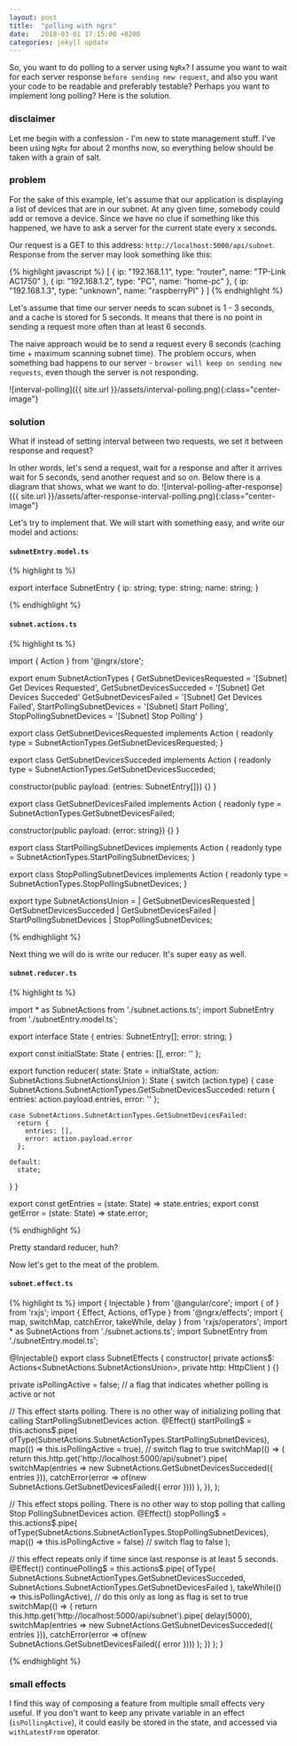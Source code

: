 ```yaml
---
layout: post
title:  "polling with ngrx"
date:   2018-03-01 17:15:00 +0200
categories: jekyll update
---
```

So, you want to do polling to a server using `NgRx`? I assume you want to wait for each server response `before sending new request`, and also you want your code to be readable and preferably testable? Perhaps you want to implement long polling? Here is the solution.

### disclaimer

Let me begin with a confession - I'm new to state management stuff. I've been using `NgRx` for about 2 months now, so everything below should be taken with a grain of salt.

### problem

For the sake of this example, let's assume that our application is displaying a list of devices that are in our subnet. At any given time, somebody could add or remove a device. Since we have no clue if something like this happened, we have to ask a server for the current state every x seconds.

Our request is a GET to this address: `http://localhost:5000/api/subnet`.
Response from the server may look something like this:

{% highlight javascript %}
[
  { ip: "192.168.1.1", type: "router", name: "TP-Link AC1750" },
  { ip: "192.168.1.2", type: "PC", name: "home-pc" },
  { ip: "192.168.1.3", type: "unknown", name: "raspberryPI" }
]
{% endhighlight %}

Let's assume that time our server needs to scan subnet is 1 - 3 seconds, and a cache is stored for 5 seconds. It means that there is no point in sending a request more often than at least 6 seconds.

The naive approach would be to send a request every 8 seconds (caching time + maximum scanning subnet time). The problem occurs, when something bad happens to our server - `browser will keep on sending new requests`, even though the server is not responding.

![interval-polling]({{ site.url }}/assets/interval-polling.png){:class="center-image"}

### solution

What if instead of setting interval between two requests, we set it between response and request?

In other words, let's send a request, wait for a response and after it arrives wait for 5 seconds, send another request and so on. Below there is a diagram that shows, what we want to do.
![interval-polling-after-response]({{ site.url }}/assets/after-response-interval-polling.png){:class="center-image"}

Let's try to implement that. We will start with something easy, and write our model and actions:

#### `subnetEntry.model.ts`
{% highlight ts %}

export interface SubnetEntry {
  ip: string;
  type: string;
  name: string;
}

{% endhighlight %}

#### `subnet.actions.ts`
{% highlight ts %}

import { Action } from '@ngrx/store';

export enum SubnetActionTypes {
  GetSubnetDevicesRequested = '[Subnet] Get Devices Requested',
  GetSubnetDevicesSucceded = '[Subnet] Get Devices Succeded'
  GetSubnetDevicesFailed = '[Subnet] Get Devices Failed',
  StartPollingSubnetDevices = '[Subnet] Start Polling',
  StopPollingSubnetDevices = '[Subnet] Stop Polling'
}

export class GetSubnetDevicesRequested implements Action {
  readonly type = SubnetActionTypes.GetSubnetDevicesRequested;
}

export class GetSubnetDevicesSucceded implements Action {
  readonly type = SubnetActionTypes.GetSubnetDevicesSucceded;

  constructor(public payload: {entries: SubnetEntry[]}) {}
}

export class GetSubnetDevicesFailed implements Action {
  readonly type = SubnetActionTypes.GetSubnetDevicesFailed;

  constructor(public payload: {error: string}) {}
}

export class StartPollingSubnetDevices implements Action {
  readonly type = SubnetActionTypes.StartPollingSubnetDevices;
}

export class StopPollingSubnetDevices implements Action {
  readonly type = SubnetActionTypes.StopPollingSubnetDevices;
}

export type SubnetActionsUnion =
  | GetSubnetDevicesRequested
  | GetSubnetDevicesSucceded
  | GetSubnetDevicesFailed
  | StartPollingSubnetDevices
  | StopPollingSubnetDevices;

{% endhighlight %}

Next thing we will do is write our reducer. It's super easy as well.

#### `subnet.reducer.ts`
{% highlight ts %}

import * as SubnetActions from './subnet.actions.ts';
import SubnetEntry from './subnetEntry.model.ts';

export interface State {
  entries: SubnetEntry[];
  error: string;
}

export const initialState: State {
  entries: [],
  error: ''
};

export function reducer(
  state: State = initialState,
  action: SubnetActions.SubnetActionsUnion
): State {
  switch (action.type) {
    case SubnetActions.SubnetActionTypes.GetSubnetDevicesSucceded:
      return {
        entries: action.payload.entries,
        error: ''
      };

    case SubnetActions.SubnetActionTypes.GetSubnetDevicesFailed:
      return {
        entries: [],
        error: action.payload.error
      };

    default:
      state;
  }
}

export const getEntries = (state: State) => state.entries;
export const getError = (state: State) => state.error;

{% endhighlight %}

Pretty standard reducer, huh?

Now let's get to the meat of the problem.

#### `subnet.effect.ts`
{% highlight ts %}
import { Injectable } from '@angular/core';
import { of } from 'rxjs';
import { Effect, Actions, ofType } from '@ngrx/effects';
import { map, switchMap, catchError, takeWhile, delay } from 'rxjs/operators';
import * as SubnetActions from './subnet.actions.ts';
import SubnetEntry from './subnetEntry.model.ts';

@Injectable()
export class SubnetEffects {
  constructor(
    private actions$: Actions<SubnetActions.SubnetActionsUnion>,
    private http: HttpClient
  ) {}

  private isPollingActive = false; // a flag that indicates whether polling is active or not

  // This effect starts polling. There is no other way of initializing polling that calling StartPollingSubnetDevices action.
  @Effect()
  startPolling$ = this.actions$.pipe(
    ofType(SubnetActions.SubnetActionTypes.StartPollingSubnetDevices),
    map(() => this.isPollingActive = true), // switch flag to true
    switchMap(() => {
      return this.http.get<SubnetEntry>('http://localhost:5000/api/subnet').pipe(
        switchMap(entries => new SubnetActions.GetSubnetDevicesSucceded({ entries })),
        catchError(error => of(new SubnetActions.GetSubnetDevicesFailed({ error })))
      ),
    }),
  );

  // This effect stops polling. There is no other way to stop polling that calling Stop PollingSubnetDevices action.
  @Effect()
  stopPolling$ = this.actions$.pipe(
    ofType(SubnetActions.SubnetActionTypes.StopPollingSubnetDevices),
    map(() => this.isPollingActive = false) // switch flag to false
  );

  // this effect repeats only if time since last response is at least 5 seconds.
  @Effect()
  continuePolling$ = this.actions$.pipe(
    ofType(
      SubnetActions.SubnetActionTypes.GetSubnetDevicesSucceded,
      SubnetActions.SubnetActionTypes.GetSubnetDevicesFailed
    ),
    takeWhile(() => this.isPollingActive), // do this only as long as flag is set to true
    switchMap(() => {
      return this.http.get<SubnetEntry>('http://localhost:5000/api/subnet').pipe(
        delay(5000),
        switchMap(entries => new SubnetActions.GetSubnetDevicesSucceded({ entries })),
        catchError(error => of(new SubnetActions.GetSubnetDevicesFailed({ error })))
      );
    })
  );
}


{% endhighlight %}

### small effects

I find this way of composing a feature from multiple small effects very useful. If you don't want to keep any private variable in an effect (`isPollingActive`), it could easily be stored in the state, and accessed via `withLatestFrom` operator.

